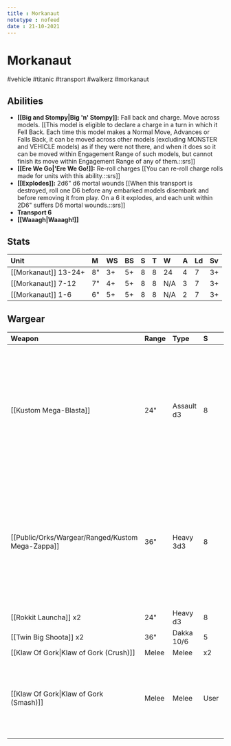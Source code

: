 ```yaml
---
title : Morkanaut
notetype : nofeed
date : 21-10-2021
---
```


# Morkanaut
#vehicle #titanic #transport #walkerz #morkanaut

## Abilities

- **[[Big and Stompy\|Big 'n' Stompy]]:** Fall back and charge. Move across models. [[This model is eligible to declare a charge in a turn in which it Fell Back. Each time this model makes a Normal Move, Advances or Falls Back, it can be moved across other models (excluding MONSTER and VEHICLE models) as if they were not there, and when it does so it can be moved within Engagement Range of such models, but cannot finish its move within Engagement Range of any of them.::srs]]
- **[[Ere We Go\|'Ere We Go!]]:** Re-roll charges [[You can re-roll charge rolls made for units with this ability.::srs]]
- **[[Explodes]]:** 2d6" d6 mortal wounds [[When this transport is destroyed, roll one D6 before any embarked models disembark and before removing it from play. On a 6 it explodes, and each unit within 2D6" suffers D6 mortal wounds.::srs]]
- **Transport 6**
- **[[Waaagh\|Waaagh!]]**

## Stats

| Unit                 | M   | WS  | BS  | S   | T   | W   | A   | Ld  | Sv  |
|:-------------------- |:--- |:--- |:--- |:--- |:--- |:--- |:--- |:--- |:--- |
| [[Morkanaut]] 13-24+ | 8"  | 3+  | 5+  | 8   | 8   | 24  | 4   | 7   | 3+  |
| [[Morkanaut]] 7-12   | 7"  | 4+  | 5+  | 8   | 8   | N/A | 3   | 7   | 3+  |
| [[Morkanaut]] 1-6    | 6"  | 5+  | 5+  | 8   | 8   | N/A | 2   | 7   | 3+  |

## Wargear

| Weapon                                 | Range | Type       | S    | AP  | D   | Abilities                                                                                                                                                                                   |
|:-------------------------------------- |:----- |:---------- |:---- |:--- |:--- |:------------------------------------------------------------------------------------------------------------------------------------------------------------------------------------------- |
| [[Kustom Mega-Blasta]]                 | 24"   | Assault d3 | 8    | -3  | d6  | Blast. 1s to hit inflict 1 mortal wound [[If any unmodified hit rolls of 1 are made for attacks with this weapon, the bearer suffers 1 mortal wound after shooting with this weapon.::srs]] |
| [[Public/Orks/Wargear/Ranged/Kustom Mega-Zappa]]                  | 36"   | Heavy 3d3  | 8    | -3  | d6  | Blast. 1s to hit inflict 1 mortal wound [[If any unmodified hit rolls of 1 are made for attacks with this weapon, the bearer suffers 1 mortal wound after shooting with this weapon.::srs]] |
| [[Rokkit Launcha]] x2                  | 24"   | Heavy d3   | 8    | -2  | 3   | Blast                                                                                                                                                                                       |
| [[Twin Big Shoota]] x2                 | 36"   | Dakka 10/6 | 5    | 0   | 1   | -                                                                                                                                                                                           |
| [[Klaw Of Gork\|Klaw of Gork (Crush)]] | Melee | Melee      | x2   | -4  | 6   | -                                                                                                                                                                                           |
| [[Klaw Of Gork\|Klaw of Gork (Smash)]] | Melee | Melee      | User | -2  | 2   | Triple-attack [[Each time an attack is made with this weapon profile, make 3 hit rolls instead of 1.::srs]]                                                                                 | 